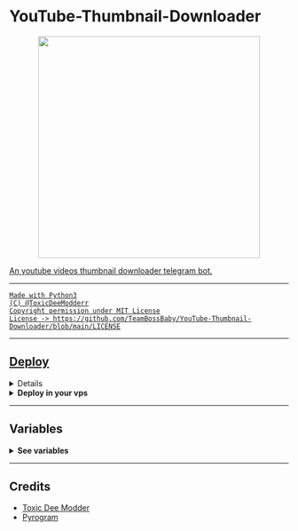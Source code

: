 # YouTube-Thumbnail-Downloader

<p align="center"><a href="https://t.me/DaisySupport_Official"><img src="https://telegra.ph/file/23448c98735bd81df47e7.jpg" width="400"></p>

An youtube videos thumbnail downloader telegram bot.

---

```
Made with Python3
(C) @ToxicDeeModderr
Copyright permission under MIT License
License -> https://github.com/TeamBossBaby/YouTube-Thumbnail-Downloader/blob/main/LICENSE
```

---

## Deploy 

<details>
  <summary><b>Deploy on Heroku</b></summary>
<br/>

<p align="left">
  <a href="https://heroku.com/deploy?template=https://github.com/TeamBossBaby/YouTube-Thumbnail-Downloader/tree/main">
     <img height="30px" src="https://img.shields.io/badge/Deploy%20To%20Heroku-blueviolet?style=for-the-badge&logo=heroku">
  </a>
</p>

</details>

<details>
  <summary><b>Deploy in your vps</b></summary>
<br/>

```sh
git clone https://github.com/TeamBossBaby/YouTube-Thumbnail-Downloader/tree/main
cd YouTube-Thumbnail-Downloader
pip3 install -r requirements.txt
# <Create Variables appropriately>
python3 main.py
```

</details>

---

## Variables

<details>
  <summary><b>See variables</b></summary>
<br/>

- `API_HASH` Your API Hash from my.telegram.org
- `API_ID` Your API ID from my.telegram.org
- `BOT_TOKEN` Your bot token from @BotFather

</details>

---

## Credits

- [Toxic Dee Modder](https://github.com/TeamBossBaby)
- [Pyrogram](https://github.com/pyrogram/pyrogram)
